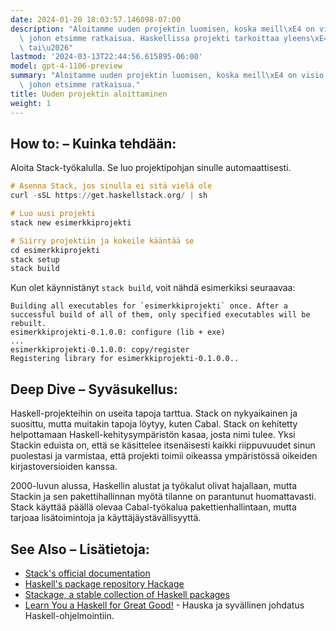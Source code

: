 ```yaml
---
date: 2024-01-20 18:03:57.146098-07:00
description: "Aloitamme uuden projektin luomisen, koska meill\xE4 on visio tai ongelma,\
  \ johon etsimme ratkaisua. Haskellissa projekti tarkoittaa yleens\xE4 uuden paketin\
  \ tai\u2026"
lastmod: '2024-03-13T22:44:56.615895-06:00'
model: gpt-4-1106-preview
summary: "Aloitamme uuden projektin luomisen, koska meill\xE4 on visio tai ongelma,\
  \ johon etsimme ratkaisua."
title: Uuden projektin aloittaminen
weight: 1
---
```


## How to: – Kuinka tehdään:
Aloita Stack-työkalulla. Se luo projektipohjan sinulle automaattisesti.

```Haskell
# Asenna Stack, jos sinulla ei sitä vielä ole
curl -sSL https://get.haskellstack.org/ | sh

# Luo uusi projekti
stack new esimerkkiprojekti

# Siirry projektiin ja kokeile kääntää se
cd esimerkkiprojekti
stack setup
stack build
```

Kun olet käynnistänyt `stack build`, voit nähdä esimerkiksi seuraavaa:

```
Building all executables for `esimerkkiprojekti` once. After a successful build of all of them, only specified executables will be rebuilt.
esimerkkiprojekti-0.1.0.0: configure (lib + exe)
...
esimerkkiprojekti-0.1.0.0: copy/register
Registering library for esimerkkiprojekti-0.1.0.0..
```

## Deep Dive – Syväsukellus:
Haskell-projekteihin on useita tapoja tarttua. Stack on nykyaikainen ja suosittu, mutta muitakin tapoja löytyy, kuten Cabal. Stack on kehitetty helpottamaan Haskell-kehitysympäristön kasaa, josta nimi tulee. Yksi Stackin eduista on, että se käsittelee itsenäisesti kaikki riippuvuudet sinun puolestasi ja varmistaa, että projekti toimii oikeassa ympäristössä oikeiden kirjastoversioiden kanssa.

2000-luvun alussa, Haskellin alustat ja työkalut olivat hajallaan, mutta Stackin ja sen pakettihallinnan myötä tilanne on parantunut huomattavasti. Stack käyttää päällä olevaa Cabal-työkalua pakettienhallintaan, mutta tarjoaa lisätoimintoja ja käyttäjäystävällisyyttä.

## See Also – Lisätietoja:
- [Stack's official documentation](https://docs.haskellstack.org/en/stable/README/)
- [Haskell's package repository Hackage](https://hackage.haskell.org/)
- [Stackage, a stable collection of Haskell packages](https://www.stackage.org/)
- [Learn You a Haskell for Great Good!](http://learnyouahaskell.com/) - Hauska ja syvällinen johdatus Haskell-ohjelmointiin.
